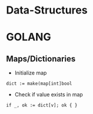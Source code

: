 # Data-Structures




# GOLANG


## Maps/Dictionaries
* Initialize map 

`dict := make(map[int]bool`

* Check if value exists in map

 `if _, ok := dict[v]; ok { }`


<!-- 
00000001 1
00000010 2
00000011 3
00000100 4
00000101 5
00000110 6
00000111 7 -->

